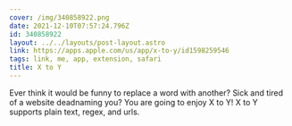 ```yaml
---
cover: /img/340858922.png
date: 2021-12-10T07:57:24.796Z
id: 340858922
layout: ../../layouts/post-layout.astro
link: https://apps.apple.com/us/app/x-to-y/id1598259546
tags: link, me, app, extension, safari
title: X to Y
---
```


Ever think it would be funny to replace a word with another? Sick and tired of a website deadnaming you? You are going to enjoy X to Y! X to Y supports plain text, regex, and urls.
